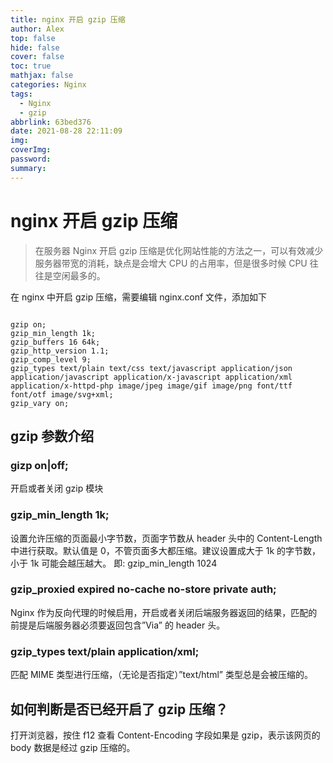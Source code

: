 ```yaml
---
title: nginx 开启 gzip 压缩
author: Alex
top: false
hide: false
cover: false
toc: true
mathjax: false
categories: Nginx
tags:
  - Nginx
  - gzip
abbrlink: 63bed376
date: 2021-08-28 22:11:09
img:
coverImg:
password:
summary:
---
```


# nginx 开启 gzip 压缩

> 在服务器 Nginx 开启 gzip 压缩是优化网站性能的方法之一，可以有效减少服务器带宽的消耗，缺点是会增大 CPU 的占用率，但是很多时候 CPU 往往是空闲最多的。

在 nginx 中开启 gzip 压缩，需要编辑 nginx.conf 文件，添加如下

```nginx

gzip on;
gzip_min_length 1k;
gzip_buffers 16 64k;
gzip_http_version 1.1;
gzip_comp_level 9;
gzip_types text/plain text/css text/javascript application/json application/javascript application/x-javascript application/xml application/x-httpd-php image/jpeg image/gif image/png font/ttf font/otf image/svg+xml;
gzip_vary on;   

```

## gzip 参数介绍

### gizp on|off;
开启或者关闭 gzip 模块

### gzip_min_length 1k;
设置允许压缩的页面最小字节数，页面字节数从 header 头中的 Content-Length 中进行获取。默认值是 0，不管页面多大都压缩。建议设置成大于 1k 的字节数，小于 1k 可能会越压越大。 即: gzip_min_length 1024

### gzip_proxied expired no-cache no-store private auth;
Nginx 作为反向代理的时候启用，开启或者关闭后端服务器返回的结果，匹配的前提是后端服务器必须要返回包含”Via” 的 header 头。

### gzip_types text/plain application/xml;
匹配 MIME 类型进行压缩，（无论是否指定）”text/html” 类型总是会被压缩的。

## 如何判断是否已经开启了 gzip 压缩？

打开浏览器，按住 f12 查看 Content-Encoding 字段如果是 gzip，表示该网页的 body 数据是经过 gzip 压缩的。
